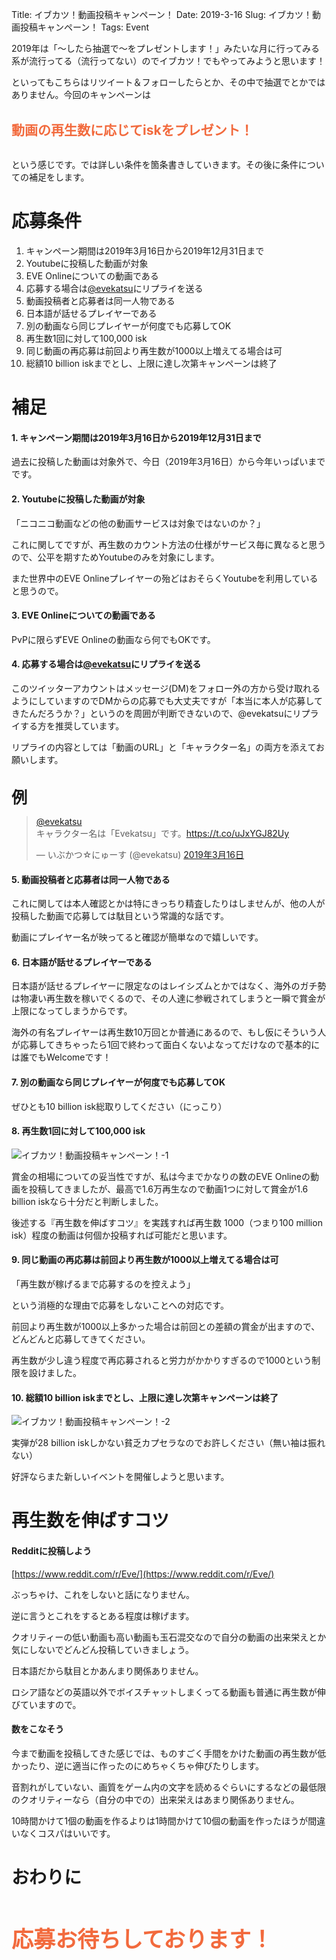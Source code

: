 Title: イブカツ！動画投稿キャンペーン！
Date: 2019-3-16
Slug: イブカツ！動画投稿キャンペーン！
Tags: Event

2019年は「〜したら抽選で〜をプレゼントします！」みたいな月に行ってみる系が流行ってる（流行ってない）のでイブカツ！でもやってみようと思います！

といってもこちらはリツイート＆フォローしたらとか、その中で抽選でとかではありません。今回のキャンペーンは

<br />
<b style="font-size: 150%; color: #f26a3d">動画の再生数に応じてiskをプレゼント！</b>
<br /><br />

という感じです。では詳しい条件を箇条書きしていきます。その後に条件についての補足をします。

# 応募条件

1. キャンペーン期間は2019年3月16日から2019年12月31日まで
1. Youtubeに投稿した動画が対象
1. EVE Onlineについての動画である
1. 応募する場合は[@evekatsu](https://twitter.com/evekatsu)にリプライを送る
1. 動画投稿者と応募者は同一人物である
1. 日本語が話せるプレイヤーである
1. 別の動画なら同じプレイヤーが何度でも応募してOK
1. 再生数1回に対して100,000 isk
1. 同じ動画の再応募は前回より再生数が1000以上増えてる場合は可
1. 総額10 billion iskまでとし、上限に達し次第キャンペーンは終了

# 補足

#### 1. キャンペーン期間は2019年3月16日から2019年12月31日まで

過去に投稿した動画は対象外で、今日（2019年3月16日）から今年いっぱいまでです。

#### 2. Youtubeに投稿した動画が対象

「ニコニコ動画などの他の動画サービスは対象ではないのか？」

これに関してですが、再生数のカウント方法の仕様がサービス毎に異なると思うので、公平を期すためYoutubeのみを対象にします。

また世界中のEVE Onlineプレイヤーの殆どはおそらくYoutubeを利用していると思うので。

#### 3. EVE Onlineについての動画である

PvPに限らずEVE Onlineの動画なら何でもOKです。

#### 4. 応募する場合は[@evekatsu](https://twitter.com/evekatsu)にリプライを送る

このツイッターアカウントはメッセージ(DM)をフォロー外の方から受け取れるようにしていますのでDMからの応募でも大丈夫ですが「本当に本人が応募してきたんだろうか？」というのを周囲が判断できないので、@evekatsuにリプライする方を推奨しています。

リプライの内容としては「動画のURL」と「キャラクター名」の両方を添えてお願いします。

<br />
<b style="font-size: 180%;">例</b>
<blockquote class="twitter-tweet" data-lang="ja"><p lang="ja" dir="ltr"><a href="https://twitter.com/evekatsu?ref_src=twsrc%5Etfw">@evekatsu</a> <br>キャラクター名は「Evekatsu」です。<a href="https://t.co/uJxYGJ82Uy">https://t.co/uJxYGJ82Uy</a></p>&mdash; いぶかつ☆にゅーす (@evekatsu) <a href="https://twitter.com/evekatsu/status/1106931951074607104?ref_src=twsrc%5Etfw">2019年3月16日</a></blockquote>
<script async src="https://platform.twitter.com/widgets.js" charset="utf-8"></script>


#### 5. 動画投稿者と応募者は同一人物である

これに関しては本人確認とかは特にきっちり精査したりはしませんが、他の人が投稿した動画で応募しては駄目という常識的な話です。

動画にプレイヤー名が映ってると確認が簡単なので嬉しいです。

#### 6. 日本語が話せるプレイヤーである

日本語が話せるプレイヤーに限定なのはレイシズムとかではなく、海外のガチ勢は物凄い再生数を稼いでくるので、その人達に参戦されてしまうと一瞬で賞金が上限になってしまうからです。

海外の有名プレイヤーは再生数10万回とか普通にあるので、もし仮にそういう人が応募してきちゃったら1回で終わって面白くないよなってだけなので基本的には誰でもWelcomeです！

#### 7. 別の動画なら同じプレイヤーが何度でも応募してOK

ぜひとも10 billion isk総取りしてください（にっこり）

#### 8. 再生数1回に対して100,000 isk

![イブカツ！動画投稿キャンペーン！-1]({static}/images/イブカツ！動画投稿キャンペーン！/イブカツ！動画投稿キャンペーン！-1.jpg)

賞金の相場についての妥当性ですが、私は今までかなりの数のEVE Onlineの動画を投稿してきましたが、最高で1.6万再生なので動画1つに対して賞金が1.6 billion iskなら十分だと判断しました。

後述する『再生数を伸ばすコツ』を実践すれば再生数 1000（つまり100 million isk）程度の動画は何個か投稿すれば可能だと思います。

#### 9. 同じ動画の再応募は前回より再生数が1000以上増えてる場合は可

「再生数が稼げるまで応募するのを控えよう」

という消極的な理由で応募をしないことへの対応です。

前回より再生数が1000以上多かった場合は前回との差額の賞金が出ますので、どんどんと応募してきてください。

再生数が少し違う程度で再応募されると労力がかかりすぎるので1000という制限を設けました。

#### 10. 総額10 billion iskまでとし、上限に達し次第キャンペーンは終了

![イブカツ！動画投稿キャンペーン！-2]({static}/images/イブカツ！動画投稿キャンペーン！/イブカツ！動画投稿キャンペーン！-2.jpg)

実弾が28 billion iskしかない貧乏カプセラなのでお許しください（無い袖は振れない）

好評ならまた新しいイベントを開催しようと思います。

# 再生数を伸ばすコツ
#### Redditに投稿しよう

[https://www.reddit.com/r/Eve/](https://www.reddit.com/r/Eve/)

ぶっちゃけ、これをしないと話になりません。

逆に言うとこれをするとある程度は稼げます。

クオリティーの低い動画も高い動画も玉石混交なので自分の動画の出来栄えとか気にしないでどんどん投稿していきましょう。

日本語だから駄目とかあんまり関係ありません。

ロシア語などの英語以外でボイスチャットしまくってる動画も普通に再生数が伸びていますので。

#### 数をこなそう

今まで動画を投稿してきた感じでは、ものすごく手間をかけた動画の再生数が低かったり、逆に適当に作ったのにめちゃくちゃ伸びたりします。

音割れがしていない、画質をゲーム内の文字を読めるぐらいにするなどの最低限のクオリティーなら（自分の中での）出来栄えはあまり関係ありません。

10時間かけて1個の動画を作るよりは1時間かけて10個の動画を作ったほうが間違いなくコスパはいいです。

# おわりに

<br /><br />
<b style="font-size: 250%; color: #f26a3d">応募お待ちしております！</b>
<br /><br />
